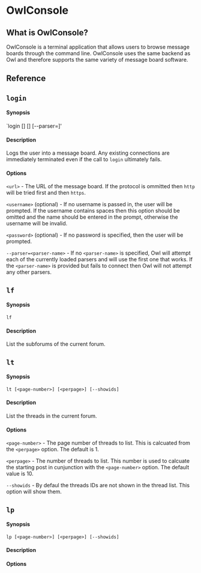 # OwlConsole

## What is OwlConsole?
OwlConsole is a terminal application that allows users to browse message boards through the command line. OwlConsole uses the same backend as Owl and therefore supports the same variety of message board software.

## Reference

## `login`

#### Synopsis

`login <url> [<username>] [<password>] [--parser=<parser-name>]'

#### Description

Logs the user into a message board. Any existing connections are immediately terminated even if the call to `login` ultimately fails. 

#### Options

`<url>` - The URL of the message board. If the protocol is ommitted then `http` will be tried first and then `https`. 

`<username>` (optional) - If no username is passed in, the user will be prompted. If the username contains spaces then this option should be omitted and the name should be entered in the prompt, otherwise the username will be invalid.

`<password>` (optional) - If no password is specified, then the user will be prompted. 

`--parser=<parser-name>` - If no `<parser-name>` is specified, Owl will attempt each of the currently loaded parsers and will use the first one that works. If the `<parser-name>` is provided but fails to connect then Owl will not attempt any other parsers.

## `lf`

#### Synopsis

`lf`

#### Description 

List the subforums of the current forum.

## `lt`

#### Synopsis

`lt [<page-number>] [<perpage>] [--showids]`

#### Description
List the threads in the current forum.

#### Options
`<page-number>` - The page number of threads to list. This is calcuated from the `<perpage>` option. The default is 1.

`<perpage>` - The number of threads to list. This number is used to calcuate the starting post in cunjunction with the `<page-number>` option. The default value is 10.

`--showids` - By defaul the threads IDs are not shown in the thread list. This option will show them.

## `lp`

#### Synopsis
`lp [<page-number>] [<perpage>] [--showids]`

#### Description
#### Options